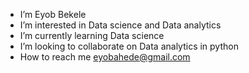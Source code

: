 - I’m Eyob Bekele
- I’m interested in Data science and Data analytics
- I’m currently learning Data science
- I’m looking to collaborate on Data analytics in python
- How to reach me eyobahede@gmail.com


